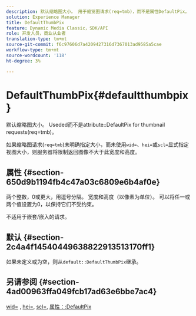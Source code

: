 ```yaml
---
description: 默认缩略图大小。 用于缩览图请求(req=tmb)，而不是属性DefaultPix。
solution: Experience Manager
title: DefaultThumbPix
feature: Dynamic Media Classic，SDK/API
role: 开发人员，商业从业者
translation-type: tm+mt
source-git-commit: f6c97606d7a4209427316d7367013ad9585a5cae
workflow-type: tm+mt
source-wordcount: '118'
ht-degree: 3%

---
```



# DefaultThumbPix{#defaultthumbpix}

默认缩略图大小。 Useded而不是attribute::DefaultPix for thumbnail requests(req=tmb)。

如果缩略图请求(`req=tmb`)未明确指定大小，而未使用`wid=`、`hei=`或`scl=`显式指定视图大小，则服务器将限制返回图像不大于此宽度和高度。

## 属性 {#section-650d9b1194fb4c47a03c6809e6b4af0e}

两个整数，0或更大，用逗号分隔。 宽度和高度（以像素为单位）。 可以将任一或两个值设置为0，以保持它们不受约束。

不适用于嵌套/嵌入的请求。

## 默认 {#section-2c4a4f14540449638822913513170ff1}

如果未定义或为空，则从`default::DefaultThumbPix`继承。

## 另请参阅 {#section-4ad00963ffa049fcb17ad63e6bbe7ac4}

[wid=](../../../../../is-api/http-ref/image-serving-api-ref/c-http-protocol-reference/c-command-reference/r-is-http-wid.md#reference-bfeadcb67bf4485f851eb21345527e47) , [hei=](../../../../../is-api/http-ref/image-serving-api-ref/c-http-protocol-reference/c-command-reference/r-is-http-hei.md#reference-6d6f556ccc0e4b98a815e8a5c1944a96), [scl=](../../../../../is-api/http-ref/image-serving-api-ref/c-http-protocol-reference/c-command-reference/r-scl.md#reference-b2a74e493d0d407e98fe350551ba3fcc), [属性：:DefaultPix](../../../../../is-api/image-catalog/image-serving-api-ref/c-image-catalog-reference/c-attributes-reference/r-defaultpix.md#reference-996b2c22b30f4fd9b970c84063306df1)
